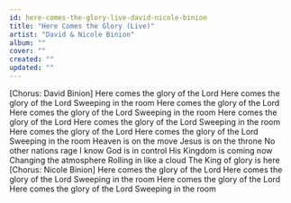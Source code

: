```yaml
---
id: here-comes-the-glory-live-david-nicole-binion
title: "Here Comes the Glory (Live)"
artist: "David & Nicole Binion"
album: ""
cover: ""
created: ""
updated: ""
---
```


[Chorus: David Binion]
Here comes the glory of the Lord
Here comes the glory of the Lord
Sweeping in the room
Here comes the glory of the Lord
Here comes the glory of the Lord
Sweeping in the room
Here comes the glory of the Lord
Here comes the glory of the Lord
Sweeping in the room
Here comes the glory of the Lord
Here comes the glory of the Lord
Sweeping in the room
Heaven is on the move
Jesus is on the throne
No other nations rage
I know God is in control
His Kingdom is coming now
Changing the atmosphere
Rolling in like a cloud
The King of glory is here
[Chorus: Nicole Binion]
Here comes the glory of the Lord
Here comes the glory of the Lord
Sweeping in the room
Here comes the glory of the Lord
Here comes the glory of the Lord
Sweeping in the room